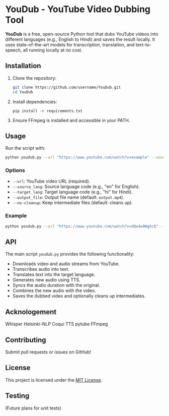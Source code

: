 # YouDub - YouTube Video Dubbing Tool

**YouDub** is a free, open-source Python tool that dubs YouTube videos into different languages (e.g., English to Hindi) and saves the result locally. It uses state-of-the-art models for transcription, translation, and text-to-speech, all running locally at no cost.

## Installation

1. Clone the repository:
   ```bash
   git clone https://github.com/username/YouDub.git
   cd YouDub
   ```

2. Install dependencies:
   ```
   pip install -r requirements.txt
   ```

3. Ensure FFmpeg is installed and accessible in your PATH.

## Usage

Run the script with:

```bash
python youdub.py --url "https://www.youtube.com/watch?v=example" --source_lang "en" --target_lang "hi"
```

### Options

- `--url`: YouTube video URL (required).
- `--source_lang`: Source language code (e.g., "en" for English).
- `--target_lang`: Target language code (e.g., "hi" for Hindi).
- `--output_file`: Output file name (default: `output.mp4`).
- `--no-cleanup`: Keep intermediate files (default: cleans up).

### Example

```bash
python youdub.py --url "https://www.youtube.com/watch?v=dQw4w9WgXcQ" --source_lang "en" --target_lang "hi" --output_file "dubbed_video.mp4"
```

## API

The main script `youdub.py` provides the following functionality:

- Downloads video and audio streams from YouTube.
- Transcribes audio into text.
- Translates text into the target language.
- Generates new audio using TTS.
- Syncs the audio duration with the original.
- Combines the new audio with the video.
- Saves the dubbed video and optionally cleans up intermediates.

## Acknologement

Whisper
Helsinki-NLP
Coqui TTS
pytube
FFmpeg

## Contributing

Submit pull requests or issues on GitHub!

## License

This project is licensed under the [MIT License](LICENSE).

## Testing

(Future plans for unit tests)
